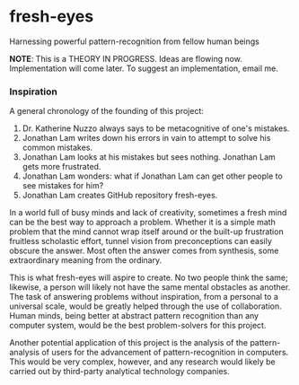 # fresh-eyes
Harnessing powerful pattern-recognition from fellow human beings

**NOTE**: This is a THEORY IN PROGRESS. Ideas are flowing now. Implementation will come later. To suggest an implementation, email me.

### Inspiration
A general chronology of the founding of this project:

1. Dr. Katherine Nuzzo always says to be metacognitive of one's mistakes.
2. Jonathan Lam writes down his errors in vain to attempt to solve his common mistakes.
3. Jonathan Lam looks at his mistakes but sees nothing. Jonathan Lam gets more frustrated.
4. Jonathan Lam wonders: what if Jonathan Lam can get other people to see mistakes for him?
5. Jonathan Lam creates GitHub repository fresh-eyes.

In a world full of busy minds and lack of creativity, sometimes a fresh mind can be the best way to approach a problem. Whether it is a simple math problem that the mind cannot wrap itself around or the built-up frustration fruitless scholastic effort, tunnel vision from preconceptions can easily obscure the answer. Most often the answer comes from synthesis, some extraordinary meaning from the ordinary.

This is what fresh-eyes will aspire to create. No two people think the same; likewise, a person will likely not have the same mental obstacles as another. The task of answering problems without inspiration, from a personal to a universal scale, would be greatly helped through the use of collaboration. Human minds, being better at abstract pattern recognition than any computer system, would be the best problem-solvers for this project.

Another potential application of this project is the analysis of the pattern-analysis of users for the advancement of pattern-recognition in computers. This would be very complex, however, and any research would likely be carried out by third-party analytical technology companies.
